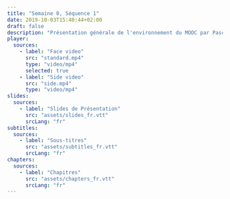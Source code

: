 ```yaml
---
title: "Semaine 0, Séquence 1"
date: 2019-10-03T15:40:44+02:00
draft: false
description: "Présentation générale de l'environnement du MOOC par Pascal Guitton"
player:
  sources:
    - label: "Face video"
      src: "standard.mp4"
      type: "video/mp4"
      selected: true
    - label: "Side video"
      src: "side.mp4"
      type: "video/mp4"
slides:
  sources:
    - label: "Slides de Présentation"
      src: "assets/slides_fr.vtt"
      srcLang: "fr"
subtitles:
  sources:
    - label: "Sous-titres"
      src: "assets/subtitles_fr.vtt"
      srcLang: "fr"
chapters:
  sources:
    - label: "Chapitres"
      src: "assets/chapters_fr.vtt"
      srcLang: "fr"
---
```

